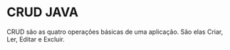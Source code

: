 # CRUD JAVA
CRUD são as quatro operações básicas de uma aplicação. São elas Criar, Ler, Editar e Excluir.



